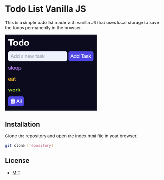 # Todo List Vanilla JS

This is a simple todo list made with vanilla JS that uses local storage to save the todos permanently in the browser.

<img src="screenshot.png" alt="screenshot" width="300">

## Installation

Clone the repository and open the index.html file in your browser.

```bash
git clone [repository]
```

## License

- [MIT](LICENSE.md)
